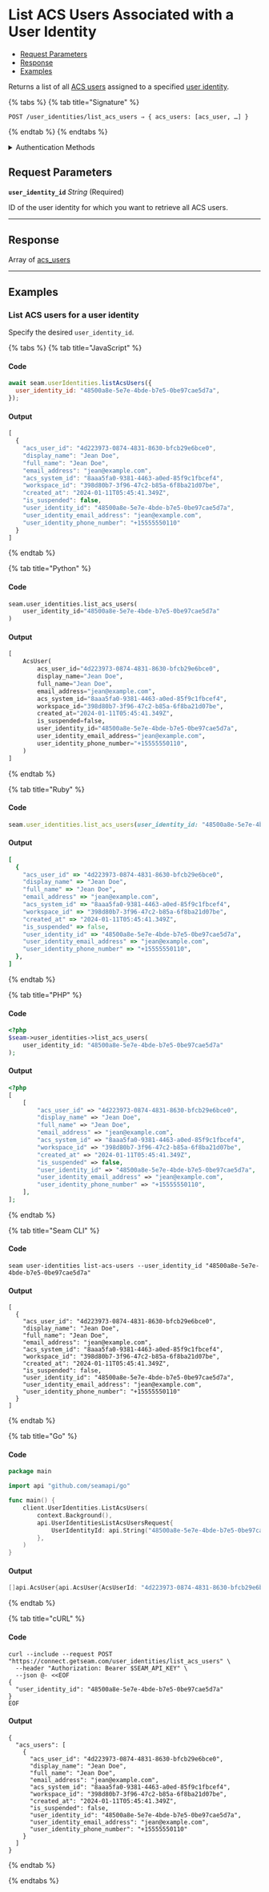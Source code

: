 # List ACS Users Associated with a User Identity

- [Request Parameters](./#request-parameters)
- [Response](./#response)
- [Examples](./#examples)

Returns a list of all [ACS users](https://docs.seam.co/latest/capability-guides/access-systems/user-management) assigned to a specified [user identity](https://docs.seam.co/latest/capability-guides/mobile-access-in-development/managing-mobile-app-user-accounts-with-user-identities#what-is-a-user-identity).

{% tabs %}
{% tab title="Signature" %}
```
POST /user_identities/list_acs_users ⇒ { acs_users: [acs_user, …] }
```
{% endtab %}
{% endtabs %}

<details>

<summary>Authentication Methods</summary>

- API key
- Personal access token
  <br>Must also include the `seam-workspace` header in the request.

To learn more, see [Authentication](https://docs.seam.co/latest/api/authentication).
</details>

## Request Parameters

**`user_identity_id`** *String* (Required)

ID of the user identity for which you want to retrieve all ACS users.

---


## Response

Array of [acs\_users](./)


---

## Examples

### List ACS users for a user identity

Specify the desired `user_identity_id`.

{% tabs %}
{% tab title="JavaScript" %}
#### Code

```javascript
await seam.userIdentities.listAcsUsers({
  user_identity_id: "48500a8e-5e7e-4bde-b7e5-0be97cae5d7a",
});
```

#### Output

```javascript
[
  {
    "acs_user_id": "4d223973-0874-4831-8630-bfcb29e6bce0",
    "display_name": "Jean Doe",
    "full_name": "Jean Doe",
    "email_address": "jean@example.com",
    "acs_system_id": "8aaa5fa0-9381-4463-a0ed-85f9c1fbcef4",
    "workspace_id": "398d80b7-3f96-47c2-b85a-6f8ba21d07be",
    "created_at": "2024-01-11T05:45:41.349Z",
    "is_suspended": false,
    "user_identity_id": "48500a8e-5e7e-4bde-b7e5-0be97cae5d7a",
    "user_identity_email_address": "jean@example.com",
    "user_identity_phone_number": "+15555550110"
  }
]
```
{% endtab %}

{% tab title="Python" %}
#### Code

```python
seam.user_identities.list_acs_users(
    user_identity_id="48500a8e-5e7e-4bde-b7e5-0be97cae5d7a"
)
```

#### Output

```python
[
    AcsUser(
        acs_user_id="4d223973-0874-4831-8630-bfcb29e6bce0",
        display_name="Jean Doe",
        full_name="Jean Doe",
        email_address="jean@example.com",
        acs_system_id="8aaa5fa0-9381-4463-a0ed-85f9c1fbcef4",
        workspace_id="398d80b7-3f96-47c2-b85a-6f8ba21d07be",
        created_at="2024-01-11T05:45:41.349Z",
        is_suspended=false,
        user_identity_id="48500a8e-5e7e-4bde-b7e5-0be97cae5d7a",
        user_identity_email_address="jean@example.com",
        user_identity_phone_number="+15555550110",
    )
]
```
{% endtab %}

{% tab title="Ruby" %}
#### Code

```ruby
seam.user_identities.list_acs_users(user_identity_id: "48500a8e-5e7e-4bde-b7e5-0be97cae5d7a")
```

#### Output

```ruby
[
  {
    "acs_user_id" => "4d223973-0874-4831-8630-bfcb29e6bce0",
    "display_name" => "Jean Doe",
    "full_name" => "Jean Doe",
    "email_address" => "jean@example.com",
    "acs_system_id" => "8aaa5fa0-9381-4463-a0ed-85f9c1fbcef4",
    "workspace_id" => "398d80b7-3f96-47c2-b85a-6f8ba21d07be",
    "created_at" => "2024-01-11T05:45:41.349Z",
    "is_suspended" => false,
    "user_identity_id" => "48500a8e-5e7e-4bde-b7e5-0be97cae5d7a",
    "user_identity_email_address" => "jean@example.com",
    "user_identity_phone_number" => "+15555550110",
  },
]
```
{% endtab %}

{% tab title="PHP" %}
#### Code

```php
<?php
$seam->user_identities->list_acs_users(
    user_identity_id: "48500a8e-5e7e-4bde-b7e5-0be97cae5d7a"
);
```

#### Output

```php
<?php
[
    [
        "acs_user_id" => "4d223973-0874-4831-8630-bfcb29e6bce0",
        "display_name" => "Jean Doe",
        "full_name" => "Jean Doe",
        "email_address" => "jean@example.com",
        "acs_system_id" => "8aaa5fa0-9381-4463-a0ed-85f9c1fbcef4",
        "workspace_id" => "398d80b7-3f96-47c2-b85a-6f8ba21d07be",
        "created_at" => "2024-01-11T05:45:41.349Z",
        "is_suspended" => false,
        "user_identity_id" => "48500a8e-5e7e-4bde-b7e5-0be97cae5d7a",
        "user_identity_email_address" => "jean@example.com",
        "user_identity_phone_number" => "+15555550110",
    ],
];
```
{% endtab %}

{% tab title="Seam CLI" %}
#### Code

```seam_cli
seam user-identities list-acs-users --user_identity_id "48500a8e-5e7e-4bde-b7e5-0be97cae5d7a"
```

#### Output

```seam_cli
[
  {
    "acs_user_id": "4d223973-0874-4831-8630-bfcb29e6bce0",
    "display_name": "Jean Doe",
    "full_name": "Jean Doe",
    "email_address": "jean@example.com",
    "acs_system_id": "8aaa5fa0-9381-4463-a0ed-85f9c1fbcef4",
    "workspace_id": "398d80b7-3f96-47c2-b85a-6f8ba21d07be",
    "created_at": "2024-01-11T05:45:41.349Z",
    "is_suspended": false,
    "user_identity_id": "48500a8e-5e7e-4bde-b7e5-0be97cae5d7a",
    "user_identity_email_address": "jean@example.com",
    "user_identity_phone_number": "+15555550110"
  }
]
```
{% endtab %}

{% tab title="Go" %}
#### Code

```go
package main

import api "github.com/seamapi/go"

func main() {
	client.UserIdentities.ListAcsUsers(
		context.Background(),
		api.UserIdentitiesListAcsUsersRequest{
			UserIdentityId: api.String("48500a8e-5e7e-4bde-b7e5-0be97cae5d7a"),
		},
	)
}
```

#### Output

```go
[]api.AcsUser{api.AcsUser{AcsUserId: "4d223973-0874-4831-8630-bfcb29e6bce0", DisplayName: "Jean Doe", FullName: "Jean Doe", EmailAddress: "jean@example.com", AcsSystemId: "8aaa5fa0-9381-4463-a0ed-85f9c1fbcef4", WorkspaceId: "398d80b7-3f96-47c2-b85a-6f8ba21d07be", CreatedAt: "2024-01-11T05:45:41.349Z", IsSuspended: false, UserIdentityId: "48500a8e-5e7e-4bde-b7e5-0be97cae5d7a", UserIdentityEmailAddress: "jean@example.com", UserIdentityPhoneNumber: "+15555550110"}}
```
{% endtab %}

{% tab title="cURL" %}
#### Code

```curl
curl --include --request POST "https://connect.getseam.com/user_identities/list_acs_users" \
  --header "Authorization: Bearer $SEAM_API_KEY" \
  --json @- <<EOF
{
  "user_identity_id": "48500a8e-5e7e-4bde-b7e5-0be97cae5d7a"
}
EOF
```

#### Output

```curl
{
  "acs_users": [
    {
      "acs_user_id": "4d223973-0874-4831-8630-bfcb29e6bce0",
      "display_name": "Jean Doe",
      "full_name": "Jean Doe",
      "email_address": "jean@example.com",
      "acs_system_id": "8aaa5fa0-9381-4463-a0ed-85f9c1fbcef4",
      "workspace_id": "398d80b7-3f96-47c2-b85a-6f8ba21d07be",
      "created_at": "2024-01-11T05:45:41.349Z",
      "is_suspended": false,
      "user_identity_id": "48500a8e-5e7e-4bde-b7e5-0be97cae5d7a",
      "user_identity_email_address": "jean@example.com",
      "user_identity_phone_number": "+15555550110"
    }
  ]
}
```
{% endtab %}

{% endtabs %}


